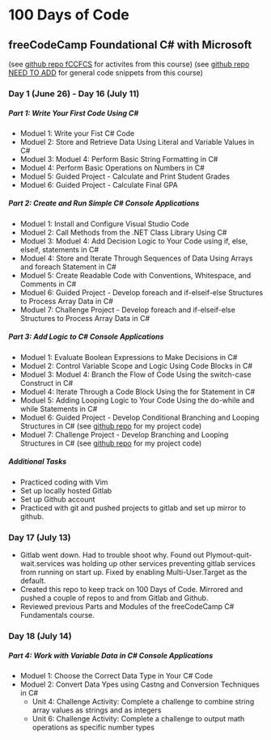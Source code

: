 # 100 Days of Code
## freeCodeCamp Foundational C# with Microsoft
(see [github repo fCCFCS](https://github.com/DabblingDrake/freeCodeCampFoundationalCSharp) for activites from this course)
(see [github repo NEED TO ADD]() for general code snippets from this course)
### Day 1 (June 26) - Day 16 (July 11)
##### Part 1: Write Your First Code Using C# 
- Moduel 1: Write your Fist C# Code
- Moduel 2: Store and Retrieve Data Using Literal and Variable Values in C#
- Moduel 3: Moduel 4: Perform Basic String Formatting in C#
- Moduel 4: Perform Basic Operations on Numbers in C#
- Moduel 5: Guided Project - Calculate and Print Student Grades
- Moduel 6: Guided Project - Calculate Final GPA
##### Part 2: Create and Run Simple C# Console Applications 
- Moduel 1: Install and Configure Visual Studio Code
- Moduel 2: Call Methods from the .NET Class Library Using C#
- Moduel 3: Moduel 4: Add Decision Logic to Your Code using  if, else, elseif, statements in C#
- Moduel 4: Store and Iterate Through Sequences of Data Using Arrays and foreach Statement in C#
- Moduel 5: Create Readable Code with Conventions, Whitespace, and Comments in C#
- Moduel 6: Guided Project - Develop foreach and if-elseif-else Structures to Process Array Data in C#
- Moduel 7: Challenge Project - Develop foreach and if-elseif-else Structures to Process Array Data in C#
##### Part 3: Add Logic to C# Console Applications 
- Moduel 1: Evaluate Boolean Expressions to Make Decisions in C#
- Moduel 2: Control Variable Scope and Logic Using Code Blocks in C#
- Moduel 3: Moduel 4: Branch the Flow of Code Using the switch-case Construct in C#
- Moduel 4: Iterate Through a Code Block Using the for Statement in C#
- Moduel 5: Adding Looping Logic to Your Code Using the do-while and while Statements in C#
- Moduel 6: Guided Project - Develop Conditional Branching and Looping Structures in C# (see [github repo](https://github.com/DabblingDrake/fcccsharp_3.6.gp) for my project code)
- Moduel 7: Challenge Project - Develop Branching and Looping Structures in C# (see [github repo](https://github.com/DabblingDrake/fcccsharp_3.7.cp) for my project code)
##### Additional Tasks
- Practiced coding with Vim
- Set up locally hosted Gitlab
- Set up Github account
- Practiced with git and pushed projects to gitlab and set up mirror to github.
### Day 17 (July 13)
- Gitlab went down. Had to trouble shoot why. Found out Plymout-quit-wait.services was holding up other services preventing gitlab services from running on start up. Fixed by enabling Multi-User.Target as the default.
- Created this repo to keep track on 100 Days of Code. Mirrored and pushed a couple of repos to and from Gitlab and Github. 
- Reviewed previous Parts and Modules of the freeCodeCamp C# Fundamentals course.

### Day 18 (July 14)
##### Part 4: Work with Variable Data in C# Console Applications
- Moduel 1: Choose the Correct Data Type in Your C# Code
- Moduel 2: Convert Data Ypes using Castng and Conversion Techniques in C#
    - Unit 4: Challenge Activity: Complete a challenge to combine string array values as strings and as integers
    - Unit 6: Challenge Activity: Complete a challenge to output math operations as specific number types
